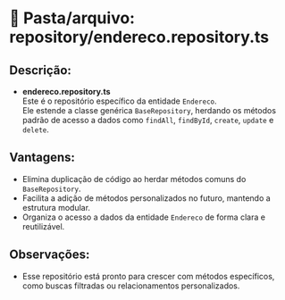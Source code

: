 # 📂 Pasta/arquivo: repository/endereco.repository.ts

## Descrição:

- **endereco.repository.ts**  
  Este é o repositório específico da entidade `Endereco`.  
  Ele estende a classe genérica `BaseRepository`, herdando os métodos padrão de acesso a dados como `findAll`, `findById`, `create`, `update` e `delete`.

## Vantagens:

- Elimina duplicação de código ao herdar métodos comuns do `BaseRepository`.
- Facilita a adição de métodos personalizados no futuro, mantendo a estrutura modular.
- Organiza o acesso a dados da entidade `Endereco` de forma clara e reutilizável.

## Observações:

- Esse repositório está pronto para crescer com métodos específicos, como buscas filtradas ou relacionamentos personalizados.
